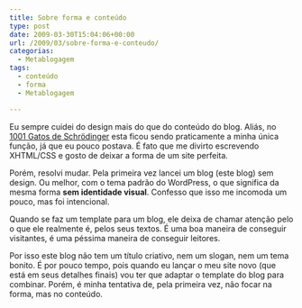 ```yaml
---
title: Sobre forma e conteúdo
type: post
date: 2009-03-30T15:04:06+00:00
url: /2009/03/sobre-forma-e-conteudo/
categorias:
  - Metablogagem
tags:
  - conteúdo
  - forma
  - Metablogagem

---
```

Eu sempre cuidei do design mais do que do conteúdo do blog. Aliás, no [1001 Gatos de Schrödinger][1] esta ficou sendo praticamente a minha única função, já que eu pouco postava. É fato que me divirto escrevendo XHTML/CSS e gosto de deixar a forma de um site perfeita.

Porém, resolvi mudar. Pela primeira vez lancei um blog (este blog) sem design. Ou melhor, com o tema padrão do WordPress, o que significa da mesma forma **sem identidade visual**. Confesso que isso me incomoda um pouco, mas foi intencional.

Quando se faz um template para um blog, ele deixa de chamar atenção pelo o que ele realmente é, pelos seus textos. É uma boa maneira de conseguir visitantes, é uma péssima maneira de conseguir leitores.

Por isso este blog não tem um título criativo, nem um slogan, nem um tema bonito. É por pouco tempo, pois quando eu lançar o meu site novo (que está em seus detalhes finais) vou ter que adaptar o template do blog para combinar. Porém, é minha tentativa de, pela primeira vez, não focar na forma, mas no conteúdo.

 [1]: http://1001gatos.org/
